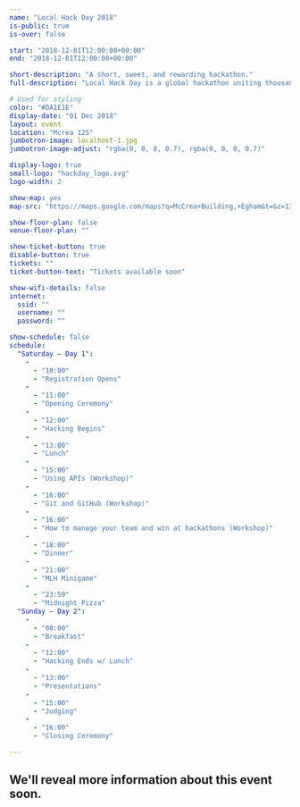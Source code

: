 ```yaml
---
name: "Local Hack Day 2018"
is-public: true
is-over: false

start: "2018-12-01T12:00:00+00:00"
end: "2018-12-01T12:00:00+00:00"

short-description: "A short, sweet, and rewarding hackathon."
full-description: "Local Hack Day is a global hackathon uniting thousands of students. Participants across 100+ distributed campuses are able to connect with their local communities and other hackers around the world through digital workshops & mini-events, social media, and a global livestream."

# Used for styling
color: "#DA1E1E"
display-date: "01 Dec 2018"
layout: event
location: "Mcrea 125"
jumbotron-image: localhost-1.jpg
jumbotron-image-adjust: "rgba(0, 0, 0, 0.7), rgba(0, 0, 0, 0.7)"

display-logo: true
small-logo: "hackday_logo.svg"
logo-width: 2

show-map: yes
map-src: "https://maps.google.com/maps?q=McCrea+Building,+Egham&t=&z=13&ie=UTF8&iwloc=&output=embed"

show-floor-plan: false
venue-floor-plan: ""

show-ticket-button: true
disable-button: true
tickets: ""
ticket-button-text: "Tickets available soon"

show-wifi-details: false
internet:
  ssid: ""
  username: ""
  password: ""

show-schedule: false
schedule:
  "Saturday — Day 1":
    -
      - "10:00"
      - "Registration Opens"
    -
      - "11:00"
      - "Opening Ceremony"
    -
      - "12:00"
      - "Hacking Begins"
    -
      - "13:00"
      - "Lunch"
    -
      - "15:00"
      - "Using APIs (Workshop)"
    -
      - "16:00"
      - "Git and GitHub (Workshop)"
    -
      - "16:00"
      - "How to manage your team and win at hackathons (Workshop)"
    -
      - "18:00"
      - "Dinner"
    -
      - "21:00"
      - "MLH Minigame"
    -
      - "23:59"
      - "Midnight Pizza"
  "Sunday — Day 2":
    -
      - "08:00"
      - "Breakfast"
    -
      - "12:00"
      - "Hacking Ends w/ Lunch"
    -
      - "13:00"
      - "Presentations"
    -
      - "15:00"
      - "Judging"
    -
      - "16:00"
      - "Closing Ceremony"

---
```


<div class="container half-height">
  <h2>We'll reveal more information about this event soon.</h2>
</div>
